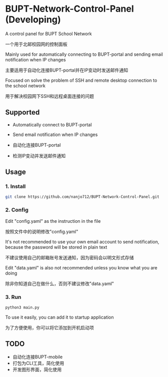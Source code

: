 # BUPT-Network-Control-Panel (Developing)

A control panel for BUPT School Network

一个用于北邮校园网的控制面板

Mainly used for automatically connecting to BUPT-portal and sending email notification when IP changes

主要适用于自动化连接BUPT-portal并在IP变动时发送邮件通知

Focused on solve the problem of SSH and remote desktop connection to the school network

用于解决校园网下SSH和远程桌面连接的问题

## Supported

- Automatically connect to BUPT-portal
- Send email notification when IP changes

- 自动化连接BUPT-portal
- 检测IP变动并发送邮件通知

## Usage

### 1. Install

```bash
git clone https://github.com/nanjo712/BUPT-Network-Control-Panel.git
```

### 2. Config

Edit "config.yaml" as the instruction in the file

按照文件中的说明修改"config.yaml"

It's not recommended to use your own email account to send notification, because the password will be stored in plain
text

不建议使用自己的邮箱账号发送通知，因为密码会以明文形式存储

Edit "data.yaml" is also not recommended unless you know what you are doing

除非你知道自己在做什么，否则不建议修改"data.yaml"

### 3. Run

```bash
python3 main.py
```

To use it easily, you can add it to startup application

为了方便使用，你可以将它添加到开机启动项

## TODO

- 自动化连接BUPT-mobile
- 打包为CLI工具，简化使用
- 开发图形界面，简化使用


